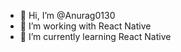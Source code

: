 - 👋 Hi, I’m @Anurag0130
- 👀 I’m working with React Native 
- 🌱 I’m currently learning React Native


<!---
Anurag0130/Anurag0130 is a ✨ special ✨ repository because its `README.md` (this file) appears on your GitHub profile.
You can click the Preview link to take a look at your changes.
--->
